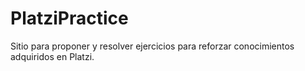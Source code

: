 # PlatziPractice
Sitio para proponer y resolver ejercicios para reforzar conocimientos adquiridos en Platzi.
